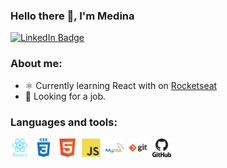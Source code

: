 ### Hello there 👋, I'm Medina

<div id="badges">
  <a href="https://www.linkedin.com/in/eu-medina/">
    <img src="https://img.shields.io/badge/LinkedIn-blue?style=for-the-badge&logo=linkedin&logoColor=white" alt="LinkedIn Badge"/>
  </a>
</div>

### About me:

- ⚛ Currently learning React with on [Rocketseat](https://www.rocketseat.com.br/)
- 🔎 Looking for a job.

### Languages and tools:

<div>

<img src="https://github.com/devicons/devicon/blob/master/icons/react/react-original-wordmark.svg" title="React" alt="React " width="30" height="30"/>&nbsp;
<img src="https://github.com/devicons/devicon/blob/master/icons/css3/css3-plain-wordmark.svg"  title="CSS3" alt="CSS" width="30" height="30"/>&nbsp;
<img src="https://github.com/devicons/devicon/blob/master/icons/html5/html5-original.svg" title="HTML5" alt="HTML" width="30" height="30"/>&nbsp;
<img src="https://github.com/devicons/devicon/blob/master/icons/javascript/javascript-original.svg" title="JavaScript" alt="JavaScript" width="30" height="30"/>&nbsp;
<img src="https://github.com/devicons/devicon/blob/master/icons/mysql/mysql-original-wordmark.svg" title="MySQL"  alt="MySQL" width="30" height="30"/>&nbsp;
<img src="https://github.com/devicons/devicon/blob/master/icons/git/git-original-wordmark.svg" title="Git" alt="Git" width="30" height="30"/>&nbsp;
<img src="https://github.com/devicons/devicon/blob/master/icons/github/github-original-wordmark.svg" title="Git" alt="Git" width="30" height="30"/>&nbsp;

</div>
